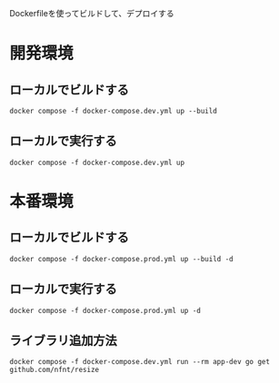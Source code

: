 Dockerfileを使ってビルドして、デプロイする

# 開発環境
## ローカルでビルドする
```
docker compose -f docker-compose.dev.yml up --build
```

## ローカルで実行する
```
docker compose -f docker-compose.dev.yml up
```


# 本番環境
## ローカルでビルドする
```
docker compose -f docker-compose.prod.yml up --build -d
```

## ローカルで実行する
```
docker compose -f docker-compose.prod.yml up -d
```

## ライブラリ追加方法
```
docker compose -f docker-compose.dev.yml run --rm app-dev go get github.com/nfnt/resize
```
